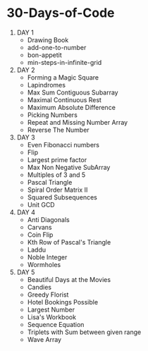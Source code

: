 <h1> 30-Days-of-Code </h1>

<ol>
  
  <li>  DAY 1
      <ul>
          <li>Drawing Book</li>
          <li>add-one-to-number</li>
          <li>bon-appetit</li>
          <li>min-steps-in-infinite-grid</li>
      </ul>
  </li>
  <li>  DAY 2
      <ul>
          <li> Forming a Magic Square </li>
          <li> Lapindromes </li>
          <li> Max Sum Contiguous Subarray </li>
          <li> Maximal Continuous Rest </li>
          <li> Maximum Absolute Difference </li>
          <li> Picking Numbers </li>
          <li> Repeat and Missing Number Array </li>
          <li> Reverse The Number </li>
      </ul>
  </li>
  <li>  DAY 3
      <ul>
          <li> Even Fibonacci numbers </li>
          <li> Flip </li>
          <li> Largest prime factor </li>
          <li> Max Non Negative SubArray </li>
          <li> Multiples of 3 and 5 </li>
          <li> Pascal Triangle </li>
          <li> Spiral Order Matrix II </li>
          <li> Squared Subsequences </li>
          <li> Unit GCD </li>
      </ul>
  </li>
  <li>  DAY 4
      <ul>
          <li> Anti Diagonals </li>
          <li> Carvans </li>
          <li> Coin Flip </li>
          <li> Kth Row of Pascal's Triangle </li>
          <li> Laddu </li>
          <li> Noble Integer </li>
          <li> Wormholes </li>
      </ul>
  </li>
  <li>  DAY 5
      <ul>
          <li> Beautiful Days at the Movies </li>
          <li> Candies </li>
          <li> Greedy Florist </li>
          <li> Hotel Bookings Possible </li>
          <li> Largest Number </li>
          <li> Lisa's Workbook </li>
          <li> Sequence Equation </li>
          <li> Triplets with Sum between given range </li>
          <li> Wave Array </li>
      </ul>
  </li>
  
</ol>
